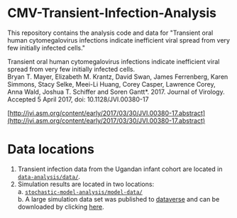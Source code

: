 # CMV-Transient-Infection-Analysis

This repository contains the analysis code and data for "Transient oral human cytomegalovirus infections indicate inefficient viral spread from very few initially infected cells." 

Transient oral human cytomegalovirus infections indicate inefficient viral spread from very few initially infected cells.    
Bryan T. Mayer, Elizabeth M. Krantz, David Swan, James Ferrenberg, Karen Simmons, Stacy Selke, Meei-Li Huang, Corey Casper, Lawrence Corey, Anna Wald, Joshua T. Schiffer and Soren Gantt*. 2017. Journal of Virology. Accepted 5 April 2017, doi: 10.1128/JVI.00380-17

[http://jvi.asm.org/content/early/2017/03/30/JVI.00380-17.abstract](http://jvi.asm.org/content/early/2017/03/30/JVI.00380-17.abstract)    

# Data locations

1. Transient infection data from the Ugandan infant cohort are located in [`data-analysis/data/`](https://github.com/bryanmayer/CMV-Transient-Infections/tree/master/data-analysis/data).    
2. Simulation results are located in two locations:    
  a. [`stochastic-model-analysis/model-data/`](https://github.com/bryanmayer/CMV-Transient-Infections/tree/master/stochastic-model-analysis/model-data)    
  b. A large simulation data set was published to [dataverse](https://dataverse.harvard.edu/dataset.xhtml?persistentId=doi:10.7910/DVN/XFXIFO) and can be downloaded by clicking [here](https://dataverse.harvard.edu/api/access/datafile/3008959).
